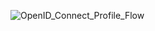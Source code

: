 ![OpenID_Connect_Profile_Flow](http://gitlab.fsw.com/tfs/library/uploads/f93bb545dc6b1b252113523ee6f1eac8/OpenID_Connect_Profile_Flow.png)
